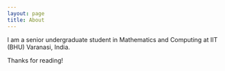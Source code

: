 ```yaml
---
layout: page
title: About
---
```


<p class="message">
I am a senior undergraduate student in Mathematics and Computing at IIT (BHU) Varanasi, India.
</p>








Thanks for reading!
